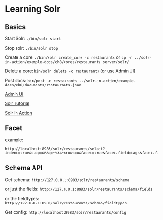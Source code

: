 # Learning Solr

## Basics
Start Solr: `./bin/solr start`

Stop solr: `./bin/solr stop`

Create a core: `./bin/solr create_core -c restaurants` or `cp -r ../solr-in-action/example-docs/ch8/cores/restaurants server/solr/`

Delete a core: `bin/solr delete -c restaurants` (or use Admin UI)

Post docs: `bin/post -c restaurants ../solr-in-action/example-docs/ch8/documents/restaurants.json`

[Admin UI](http://localhost:8983/solr/#/)

[Solr Tutorial](https://solr.apache.org/guide/8_11/solr-tutorial.html)

[Solr In Action](https://www.manning.com/books/solr-in-action)

## Facet
example:
```
http://localhost:8983/solr/restaurants/select?indent=true&q.op=OR&q=*%3A*&rows=0&facet=true&facet.field=tags&facet.field=state&f.state.facet.sort=index&f.tags.facet.limit=5
```


## Schema API
Get schema: `http://127.0.0.1:8983/solr/restaurants/schema`

or just the fields: `http://127.0.0.1:8983/solr/restaurants/schema/fields`

or the fieldtypes: ` http://127.0.0.1:8983/solr/restaurants/schema/fieldtypes`

Get config: `http://localhost:8983/solr/restaurants/config`
